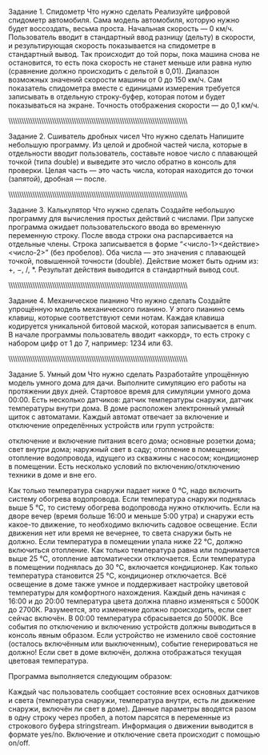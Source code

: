Задание 1. Спидометр
Что нужно сделать
Реализуйте цифровой спидометр автомобиля. Сама модель автомобиля, которую нужно будет воссоздать, весьма проста. Начальная скорость — 0 км/ч. Пользователь вводит в стандартный ввод разницу (дельту) в скорости, и результирующая скорость показывается на спидометре в стандартный вывод. Так происходит до той поры, пока машина снова не остановится, то есть пока скорость не станет меньше или равна нулю (сравнение должно происходить с дельтой в 0,01). Диапазон возможных значений скорости машины от 0 до 150 км/ч. Сам показатель спидометра вместе с единицами измерения требуется записывать в отдельную строку-буфер, которая потом и будет показываться на экране. Точность отображения скорости — до 0,1 км/ч.

\\\\\\\\\\\\\\\\\\\\\\\\\\\\\\\\\\\\\\\\\\\\\\\\\\\\\\\\\\\\\\\\\\\\\\\\\\\\\\\\\\\\\\\\\\\\\\\\\\\\\\\\\\\\\\\\\\\\\\\\\\\\\\\\\\\\\\\\\\\\\\\\\\\\\\\\\\\\\\\\\\\

Задание 2. Сшиватель дробных чисел
Что нужно сделать
Напишите небольшую программу. Из целой и дробной частей числа, которые в отдельности вводит пользователь, составьте новое число с плавающей точкой (типа double) и выведите это число обратно в консоль для проверки. Целая часть — это часть числа, которая находится до точки (запятой), дробная — после.

\\\\\\\\\\\\\\\\\\\\\\\\\\\\\\\\\\\\\\\\\\\\\\\\\\\\\\\\\\\\\\\\\\\\\\\\\\\\\\\\\\\\\\\\\\\\\\\\\\\\\\\\\\\\\\\\\\\\\\\\\\\\\\\\\\\\\\\\\\\\\\\\\\\\\\\\\\\\\\\\\\\

Задание 3. Калькулятор
Что нужно сделать
Создайте небольшую программу для вычисления простых действий с числами. При запуске программа ожидает пользовательского ввода во временную переменную строку. После ввода строки она распарсивается на отдельные члены. Строка записывается в форме “<число-1><действие><число-2>” (без пробелов). Оба числа — это значения с плавающей точкой, повышенной точности (double). Действие может быть одним из: +, −, /, *. Результат действия выводится в стандартный вывод cout.

\\\\\\\\\\\\\\\\\\\\\\\\\\\\\\\\\\\\\\\\\\\\\\\\\\\\\\\\\\\\\\\\\\\\\\\\\\\\\\\\\\\\\\\\\\\\\\\\\\\\\\\\\\\\\\\\\\\\\\\\\\\\\\\\\\\\\\\\\\\\\\\\\\\\\\\\\\\\\\\\\\\

Задание 4. Механическое пианино
Что нужно сделать
Создайте упрощённую модель механического пианино. У этого пианино семь клавиш, которые соответствуют семи нотам. Каждая клавиша кодируется уникальной битовой маской, которая записывается в enum. В начале программы пользователь вводит «аккорд», то есть строку с набором цифр от 1 до 7, например: 1234 или 63.

\\\\\\\\\\\\\\\\\\\\\\\\\\\\\\\\\\\\\\\\\\\\\\\\\\\\\\\\\\\\\\\\\\\\\\\\\\\\\\\\\\\\\\\\\\\\\\\\\\\\\\\\\\\\\\\\\\\\\\\\\\\\\\\\\\\\\\\\\\\\\\\\\\\\\\\\\\\\\\\\\\\

Задание 5. Умный дом
Что нужно сделать
Разработайте упрощённую модель умного дома для дачи. Выполните симуляцию его работы на протяжении двух дней. Стартовое время для симуляции умного дома 00:00. Есть несколько датчиков: датчик температуры снаружи, датчик температуры внутри дома. В доме расположен электронный умный щиток с автоматами. Каждый автомат отвечает за включение и отключение определённых устройств или групп устройств:

отключение и включение питания всего дома;
основные розетки дома;
свет внутри дома;
наружный свет в саду;
отопление в помещении;
отопление водопровода, идущего из скважины с насосом;
кондиционер в помещении.
Есть несколько условий по включению/отключению техники в доме и вне его.

Как только температура снаружи падает ниже 0 °С, надо включить систему обогрева водопровода. Если температура снаружи поднялась выше 5 °С, то систему обогрева водопровода нужно отключить.
Если на дворе вечер (время больше 16:00 и меньше 5:00 утра) и снаружи есть какое-то движение, то необходимо включить садовое освещение. Если движения нет или время не вечернее, то света снаружи быть не должно.
Если температура в помещении упала ниже 22 °С, должно включиться отопление. Как только температура равна или поднимается выше 25 °С, отопление автоматически отключается.
Если температура в помещении поднялась до 30 °С, включается кондиционер. Как только температура становится 25 °С, кондиционер отключается.
Всё освещение в доме также умное и поддерживает настройку цветовой температуры для комфортного нахождения. Каждый день начиная с 16:00 и до 20:00 температура цвета должна плавно изменяться с 5000K до 2700К. Разумеется, это изменение должно происходить, если свет сейчас включён. В 00:00 температура сбрасывается до 5000К.
Все события по отключению и включению устройств должны выводиться в консоль явным образом. Если устройство не изменило своё состояние (осталось включённым или выключенным), событие генерироваться не должно! Если свет в доме включён, должна отображаться текущая цветовая температура.

Программа выполняется следующим образом:

Каждый час пользователь сообщает состояние всех основных датчиков и света (температура снаружи, температура внутри, есть ли движение снаружи, включён ли свет в доме).
Данные параметры вводятся разом в одну строку через пробел, а потом парсятся в переменные из строкового буфера stringstream.
Информация о движении выводится в формате yes/no.
Включение и отключение света происходит с помощью on/off.
